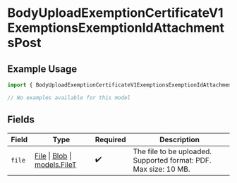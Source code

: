# BodyUploadExemptionCertificateV1ExemptionsExemptionIdAttachmentsPost

## Example Usage

```typescript
import { BodyUploadExemptionCertificateV1ExemptionsExemptionIdAttachmentsPost } from "@kintsugi-tax/tax-platform-sdk/models";

// No examples available for this model
```

## Fields

| Field                                                                                                                                                              | Type                                                                                                                                                               | Required                                                                                                                                                           | Description                                                                                                                                                        |
| ------------------------------------------------------------------------------------------------------------------------------------------------------------------ | ------------------------------------------------------------------------------------------------------------------------------------------------------------------ | ------------------------------------------------------------------------------------------------------------------------------------------------------------------ | ------------------------------------------------------------------------------------------------------------------------------------------------------------------ |
| `file`                                                                                                                                                             | [File](https://developer.mozilla.org/en-US/docs/Web/API/File) \| [Blob](https://developer.mozilla.org/en-US/docs/Web/API/Blob) \| [models.FileT](../models/filet.md) | :heavy_check_mark:                                                                                                                                                 | The file to be uploaded. Supported format: PDF. Max size: 10 MB.                                                                                                   |